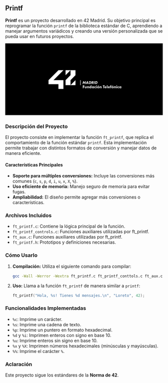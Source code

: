 ## Printf

**Printf** es un proyecto desarrollado en 42 Madrid. Su objetivo principal es reprogramar la función `printf` de la biblioteca estándar de C, aprendiendo a manejar argumentos variádicos y creando una versión personalizada que se pueda usar en futuros proyectos.

![Logo 42 Madrid](42-Madrid.jpeg)

### Descripción del Proyecto

El proyecto consiste en implementar la función `ft_printf`, que replica el comportamiento de la función estándar `printf`. Esta implementación permite trabajar con distintos formatos de conversión y manejar datos de manera eficiente.

#### Características Principales

- **Soporte para múltiples conversiones:** Incluye las conversiones más comunes (`c`, `s`, `p`, `d`, `i`, `u`, `x`, `X`, `%`).
- **Uso eficiente de memoria:** Manejo seguro de memoria para evitar fugas.
- **Ampliabilidad:** El diseño permite agregar más conversiones o características.

### Archivos Incluidos

- `ft_printf.c`: Contiene la lógica principal de la función.
- `ft_printf_controls.c`: Funciones auxiliares utilizadas por ft_printf.
- `ft_aux.c`: Funciones auxiliares utilizadas por ft_printf.
- `ft_printf.h`: Prototipos y definiciones necesarias.

### Cómo Usarlo

1. **Compilación:**
   Utiliza el siguiente comando para compilar:
   ```bash
   gcc -Wall -Werror -Wextra ft_printf.c ft_printf_conttols.c ft_aux.c
   ```

2. **Uso:**
   Llama a la función `ft_printf` de manera similar a `printf`:
   ```c
   ft_printf("Hola, %s! Tienes %d mensajes.\n", "Loreto", 42);
   ```

### Funcionalidades Implementadas

- `%c`: Imprime un carácter.
- `%s`: Imprime una cadena de texto.
- `%p`: Imprime un puntero en formato hexadecimal.
- `%d` y `%i`: Imprimen enteros con signo en base 10.
- `%u`: Imprime enteros sin signo en base 10.
- `%x` y `%X`: Imprimen números hexadecimales (minúsculas y mayúsculas).
- `%%`: Imprime el carácter `%`.

### Aclaración

Este proyecto sigue los estándares de la **Norma de 42**.
